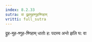 ```yaml
---
index: 8.2.33
sutra: वा द्रुहमुहष्णुहष्णिहाम्
vritti: full_sutra
---
```


द्रुह-मुह-ष्णुह-ष्णिहाम् धातोः ह: पदस्य अन्ते झलि घ:  वा 
